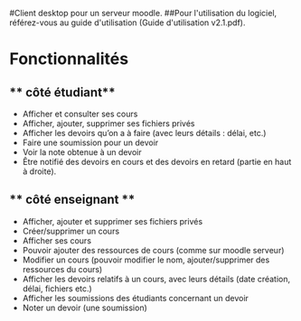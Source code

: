 #Client desktop pour un serveur moodle.
##Pour l'utilisation du logiciel, référez-vous au guide d'utilisation (Guide d'utilisation v2.1.pdf).


# Fonctionnalités

## ** côté étudiant**
- Afficher et consulter ses cours
- Afficher, ajouter, supprimer ses fichiers privés
- Afficher les devoirs qu’on a à faire (avec leurs détails : délai, etc.)
- Faire une soumission pour un devoir
- Voir la note obtenue à un devoir
- Être notifié des devoirs en cours et des devoirs en retard (partie en haut à 
droite).


## ** côté enseignant **
- Afficher, ajouter et supprimer ses fichiers privés
- Créer/supprimer un cours
- Afficher ses cours
- Pouvoir ajouter des ressources de cours (comme sur moodle serveur)
- Modifier un cours (pouvoir modifier le nom, ajouter/supprimer des 
ressources du cours)
- Afficher les devoirs relatifs à un cours, avec leurs détails (date création, 
délai, fichiers etc.)
- Afficher les soumissions des étudiants concernant un devoir
- Noter un devoir (une soumission)
